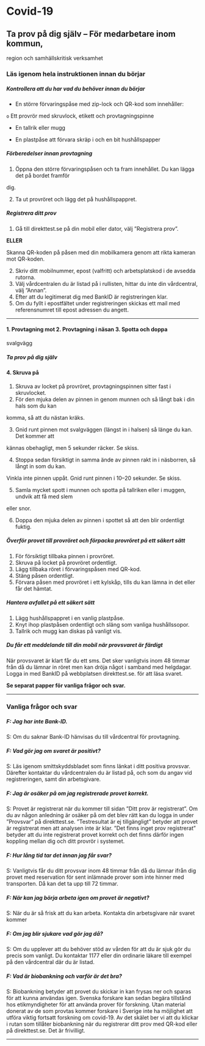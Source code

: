 # Covid-19

## Ta prov på dig själv – För medarbetare inom kommun,
 region och samhällskritisk verksamhet

### Läs igenom hela instruktionen innan du börjar

##### Kontrollera att du har vad du behöver innan du börjar

  - En större förvaringspåse med zip-lock och QR-kod som innehåller:

`o` Ett provrör med skruvlock, etikett och provtagningspinne

  - En tallrik eller mugg

  - En plastpåse att förvara skräp i och en bit hushållspapper

##### Förberedelser innan provtagning

1. Öppna den större förvaringspåsen och ta fram innehållet. Du kan lägga det på bordet framför

dig.

2. Ta ut provröret och lägg det på hushållspappret.

##### Registrera ditt prov

1. Gå till direkttest.se på din mobil eller dator, välj ”Registrera prov”.


**ELLER**


Skanna QR-koden på påsen med din mobilkamera genom att rikta kameran mot QR-koden.

2. Skriv ditt mobilnummer, epost (valfritt) och arbetsplatskod i de avsedda rutorna.
3. Välj vårdcentralen du är listad på i rullisten, hittar du inte din vårdcentral, välj ”Annan”.
4. Efter att du legitimerat dig med BankID är registreringen klar.
5. Om du fyllt i epostfältet under registreringen skickas ett mail med referensnumret till epost
adressen du angett.


-----

#### 1. Provtagning mot 2. Provtagning i näsan 3. Spotta och doppa
 svalgvägg

##### Ta prov på dig själv


#### 4. Skruva på


1. Skruva av locket på provröret, provtagningspinnen sitter fast i skruvlocket.
2. För den mjuka delen av pinnen in genom munnen och så långt bak i din hals som du kan

komma, så att du nästan kräks.

3. Gnid runt pinnen mot svalgväggen (längst in i halsen) så länge du kan. Det kommer att

kännas obehagligt, men 5 sekunder räcker. Se skiss.

4. Stoppa sedan försiktigt in samma ände av pinnen rakt in i näsborren, så långt in som du kan.

Vinkla inte pinnen uppåt. Gnid runt pinnen i 10–20 sekunder. Se skiss.

5. Samla mycket spott i munnen och spotta på tallriken eller i muggen, undvik att få med slem

eller snor.

6. Doppa den mjuka delen av pinnen i spottet så att den blir ordentligt fuktig.

##### Överför provet till provröret och förpacka provröret på ett säkert sätt

1. För försiktigt tillbaka pinnen i provröret.
2. Skruva på locket på provröret ordentligt.
3. Lägg tillbaka röret i förvaringspåsen med QR-kod.
4. Stäng påsen ordentligt.
5. Förvara påsen med provröret i ett kylskåp, tills du kan lämna in det eller får det hämtat.

##### Hantera avfallet på ett säkert sätt

1. Lägg hushållspappret i en vanlig plastpåse.
2. Knyt ihop plastpåsen ordentligt och släng som vanliga hushållssopor.
3. Tallrik och mugg kan diskas på vanligt vis.

##### Du får ett meddelande till din mobil när provsvaret är färdigt
När provsvaret är klart får du ett sms. Det sker vanligtvis inom 48 timmar från då du lämnar in röret
men kan dröja något i samband med helgdagar. Logga in med BankID på webbplatsen direkttest.se.
för att läsa svaret.

**Se separat papper för vanliga frågor och svar.**


-----

### Vanliga frågor och svar

##### F: Jag har inte Bank-ID.
S: Om du saknar Bank-ID hänvisas du till vårdcentral för provtagning.

##### F: Vad gör jag om svaret är positivt?
S: Läs igenom smittskyddsbladet som finns länkat i ditt positiva provsvar. Därefter kontaktar du
vårdcentralen du är listad på, och som du angav vid registreringen, samt din arbetsgivare.

##### F: Jag är osäker på om jag registrerade provet korrekt.
S: Provet är registrerat när du kommer till sidan ”Ditt prov är registrerat”. Om du av någon anledning
är osäker på om det blev rätt kan du logga in under ”Provsvar” på direkttest.se. ”Testresultat är ej
tillgängligt” betyder att provet är registrerat men att analysen inte är klar. ”Det finns inget prov
registrerat” betyder att du inte registrerat provet korrekt och det finns därför ingen koppling mellan
dig och ditt provrör i systemet.

##### F: Hur lång tid tar det innan jag får svar?
S: Vanligtvis får du ditt provsvar inom 48 timmar från då du lämnar ifrån dig provet med reservation
för sent inlämnade prover som inte hinner med transporten. Då kan det ta upp till 72 timmar.

##### F: När kan jag börja arbeta igen om provet är negativt?
S: När du är så frisk att du kan arbeta. Kontakta din arbetsgivare när svaret kommer

##### F: Om jag blir sjukare vad gör jag då?
S: Om du upplever att du behöver stöd av vården för att du är sjuk gör du precis som vanligt. Du
kontaktar 1177 eller din ordinarie läkare till exempel på den vårdcentral där du är listad.

##### F: Vad är biobankning och varför är det bra?
S: Biobankning betyder att provet du skickar in kan frysas ner och sparas för att kunna användas igen.
Svenska forskare kan sedan begära tillstånd hos etikmyndigheter för att använda prover för
forskning. Utan material donerat av de som provtas kommer forskare i Sverige inte ha möjlighet att
utföra viktig fortsatt forskning om covid-19. Av det skälet ber vi att du klickar i rutan som tillåter
biobankning när du registrerar ditt prov med QR-kod eller på direkttest.se. Det är frivilligt.


-----

